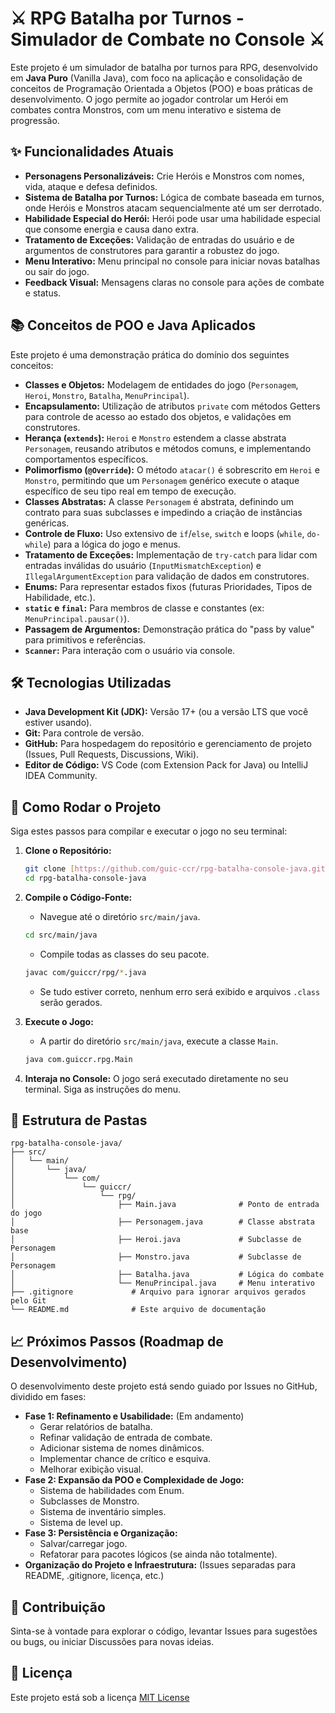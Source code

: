 # ⚔️ RPG Batalha por Turnos - Simulador de Combate no Console ⚔️

Este projeto é um simulador de batalha por turnos para RPG, desenvolvido em **Java Puro** (Vanilla Java), com foco na aplicação e consolidação de conceitos de Programação Orientada a Objetos (POO) e boas práticas de desenvolvimento. O jogo permite ao jogador controlar um Herói em combates contra Monstros, com um menu interativo e sistema de progressão.

## ✨ Funcionalidades Atuais

* **Personagens Personalizáveis:** Crie Heróis e Monstros com nomes, vida, ataque e defesa definidos.
* **Sistema de Batalha por Turnos:** Lógica de combate baseada em turnos, onde Heróis e Monstros atacam sequencialmente até um ser derrotado.
* **Habilidade Especial do Herói:** Herói pode usar uma habilidade especial que consome energia e causa dano extra.
* **Tratamento de Exceções:** Validação de entradas do usuário e de argumentos de construtores para garantir a robustez do jogo.
* **Menu Interativo:** Menu principal no console para iniciar novas batalhas ou sair do jogo.
* **Feedback Visual:** Mensagens claras no console para ações de combate e status.

## 📚 Conceitos de POO e Java Aplicados

Este projeto é uma demonstração prática do domínio dos seguintes conceitos:

* **Classes e Objetos:** Modelagem de entidades do jogo (`Personagem`, `Heroi`, `Monstro`, `Batalha`, `MenuPrincipal`).
* **Encapsulamento:** Utilização de atributos `private` com métodos Getters para controle de acesso ao estado dos objetos, e validações em construtores.
* **Herança (`extends`):** `Heroi` e `Monstro` estendem a classe abstrata `Personagem`, reusando atributos e métodos comuns, e implementando comportamentos específicos.
* **Polimorfismo (`@Override`):** O método `atacar()` é sobrescrito em `Heroi` e `Monstro`, permitindo que um `Personagem` genérico execute o ataque específico de seu tipo real em tempo de execução.
* **Classes Abstratas:** A classe `Personagem` é abstrata, definindo um contrato para suas subclasses e impedindo a criação de instâncias genéricas.
* **Controle de Fluxo:** Uso extensivo de `if`/`else`, `switch` e loops (`while`, `do-while`) para a lógica do jogo e menus.
* **Tratamento de Exceções:** Implementação de `try-catch` para lidar com entradas inválidas do usuário (`InputMismatchException`) e `IllegalArgumentException` para validação de dados em construtores.
* **Enums:** Para representar estados fixos (futuras Prioridades, Tipos de Habilidade, etc.).
* **`static` e `final`:** Para membros de classe e constantes (ex: `MenuPrincipal.pausar()`).
* **Passagem de Argumentos:** Demonstração prática do "pass by value" para primitivos e referências.
* **`Scanner`:** Para interação com o usuário via console.

## 🛠️ Tecnologias Utilizadas

* **Java Development Kit (JDK):** Versão 17+ (ou a versão LTS que você estiver usando).
* **Git:** Para controle de versão.
* **GitHub:** Para hospedagem do repositório e gerenciamento de projeto (Issues, Pull Requests, Discussions, Wiki).
* **Editor de Código:** VS Code (com Extension Pack for Java) ou IntelliJ IDEA Community.

## 🚀 Como Rodar o Projeto

Siga estes passos para compilar e executar o jogo no seu terminal:

1.  **Clone o Repositório:**
    ```bash
    git clone [https://github.com/guic-ccr/rpg-batalha-console-java.git](https://github.com/guic-ccr/rpg-batalha-console-java.git) # Substitua 'guic-ccr' pelo seu usuário do GitHub
    cd rpg-batalha-console-java
    ```

2.  **Compile o Código-Fonte:**
    * Navegue até o diretório `src/main/java`.
    ```bash
    cd src/main/java
    ```
    * Compile todas as classes do seu pacote.
    ```bash
    javac com/guiccr/rpg/*.java
    ```
    * Se tudo estiver correto, nenhum erro será exibido e arquivos `.class` serão gerados.

3.  **Execute o Jogo:**
    * A partir do diretório `src/main/java`, execute a classe `Main`.
    ```bash
    java com.guiccr.rpg.Main
    ```

4.  **Interaja no Console:** O jogo será executado diretamente no seu terminal. Siga as instruções do menu.

## 📂 Estrutura de Pastas

```plaintext
rpg-batalha-console-java/
├── src/
│   └── main/
│       └── java/
│           └── com/
│               └── guiccr/
│                   └── rpg/
│                       ├── Main.java              # Ponto de entrada do jogo
│                       ├── Personagem.java        # Classe abstrata base
│                       ├── Heroi.java             # Subclasse de Personagem
│                       ├── Monstro.java           # Subclasse de Personagem
│                       ├── Batalha.java           # Lógica do combate
│                       └── MenuPrincipal.java     # Menu interativo
├── .gitignore             # Arquivo para ignorar arquivos gerados pelo Git
└── README.md              # Este arquivo de documentação
```

## 📈 Próximos Passos (Roadmap de Desenvolvimento)

O desenvolvimento deste projeto está sendo guiado por Issues no GitHub, dividido em fases:

* **Fase 1: Refinamento e Usabilidade:** (Em andamento)
    * Gerar relatórios de batalha.
    * Refinar validação de entrada de combate.
    * Adicionar sistema de nomes dinâmicos.
    * Implementar chance de crítico e esquiva.
    * Melhorar exibição visual.
* **Fase 2: Expansão da POO e Complexidade de Jogo:**
    * Sistema de habilidades com Enum.
    * Subclasses de Monstro.
    * Sistema de inventário simples.
    * Sistema de level up.
* **Fase 3: Persistência e Organização:**
    * Salvar/carregar jogo.
    * Refatorar para pacotes lógicos (se ainda não totalmente).
* **Organização do Projeto e Infraestrutura:** (Issues separadas para README, .gitignore, licença, etc.)

## 🤝 Contribuição

Sinta-se à vontade para explorar o código, levantar Issues para sugestões ou bugs, ou iniciar Discussões para novas ideias.

## 📄 Licença

Este projeto está sob a licença [MIT License](https://opensource.org/licenses/MIT)
